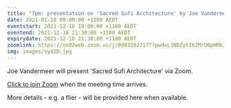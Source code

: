 ```yaml
---
title: "7pm: presentation on 'Sacred Sufi Architecture' by Joe Vandermeer"
date: 2021-01-18 00:00:00 +1100 AEDT
eventstart: 2021-12-18 19:00:00 +1100 AEDT
eventend: 2021-12-18 21:30:00 +1100 AEDT
expirydate: 2021-12-18 21:30:00 +1100 AEDT
zoomlink: https://us02web.zoom.us/j/89832027177?pwd=L1NDZytIb2MrU0pHMkJ4SVJBdG5EQT09
img: images/sydID.jpg
---
```


Joe Vandermeer will present 'Sacred Sufi Architecture' via Zoom.

[Click to join Zoom](https://us02web.zoom.us/j/89832027177?pwd=L1NDZytIb2MrU0pHMkJ4SVJBdG5EQT09) when the meeting time arrives.

More details - e.g. a flier - will be provided here when available.